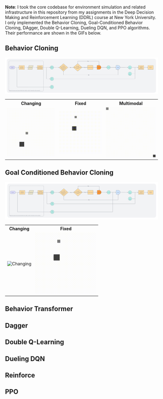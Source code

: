 **Note**: I took the core codebase for environment simulation and related infrastructure in this repository from my assignments in the Deep Decision Making and Reinforcement Learning (DDRL) course at New York University. I only implemented the Behavior Cloning, Goal-Conditioned Behavior Cloning, DAgger, Double Q-Learning, Dueling DQN, and PPO algorithms. Their performance are shown in the GIFs below.

## Behavior Cloning 

![Behavior Cloning](figures/behavior-cloning.png)

<table>
    <tr>
        <th>Changing</th>
        <th>Fixed</th>
        <th>Multimodal</th>
    </tr>
    <tr>
        <td align="center"><img src="./gifs/behavior-cloning/changing/changing.gif" alt="Changing" width="300"/></td>
        <td align="center"><img src="./gifs/behavior-cloning/fixed/fixed.gif" alt="Fixed" width="300"/></td>
        <td align="center"><img src="./gifs/behavior-cloning/multimodal/multimodal.gif" alt="Multimodal" width="300"/></td>
    </tr>
</table>

## Goal Conditioned Behavior Cloning

![Goal-Conditioned Behavior Cloning](figures/goal-conditioned-behavior-cloning.png)


<table>
    <tr>
        <th>Changing</th>
        <th>Fixed</th>
    </tr>
    <tr>
        <td align="center"><img src="./gifs/goal-conditioned-behavior-cloning/changing.gif" alt="Changing" width="200"/></td>
        <td align="center"><img src="./gifs/goal-conditioned-behavior-cloning/fixed/fixed.gif" alt="Fixed" width="200"/></td>
    </tr>
</table>

## Behavior Transformer 

## Dagger

## Double Q-Learning 

## Dueling DQN 

## Reinforce 

## PPO 



